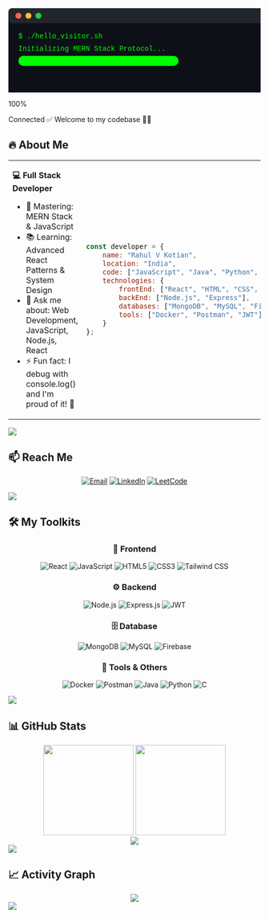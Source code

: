<!-- SVG embedded in Markdown (GitHub Profile README compatible) -->

<!-- IMPORTANT: GitHub Markdown (README.md) does NOT support <style> or CSS animations in SVGs. -->
<!-- You must inline all styles directly on each element, and animations will NOT work on GitHub. -->
<!-- Below is a simplified SVG that can show static terminal text on GitHub Profile. -->

<svg width="600" height="200" xmlns="http://www.w3.org/2000/svg">
  <!-- Terminal background -->
  <rect width="600" height="200" fill="#0d1117" rx="8"/>

  <!-- Terminal header -->
  <rect width="600" height="30" fill="#21262d" rx="8"/>
  <circle cx="20" cy="15" r="6" fill="#ff5f57"/>
  <circle cx="40" cy="15" r="6" fill="#ffbd2e"/>
  <circle cx="60" cy="15" r="6" fill="#28ca42"/>

  <!-- Line 1: Command -->
  <text x="20" y="60" font-family="Courier New, monospace" font-size="14" fill="#00ff00">
    $ ./hello_visitor.sh
  </text>

  <!-- Line 2: Message -->
  <text x="20" y="85" font-family="Courier New, monospace" font-size="14" fill="#00ff00">
    Initializing MERN Stack Protocol...
  </text>

  <!-- Progress bar background -->
  <rect x="20" y="95" width="320" height="20" fill="#333" rx="10"/>

  <!-- Progress bar fill (static width) -->
  <rect x="20" y="95" width="320" height="20" fill="#00ff00" rx="10"/>

  <!-- 100% label -->
  <text x="350" y="108" font-family="Courier New, monospace" font-size="14" fill="#00ff00">100%</text>

  <!-- Connected message -->
  <text x="20" y="130" font-family="Courier New, monospace" font-size="14" fill="#00ff00">
    Connected ✅
  </text>

  <!-- Welcome message -->
  <text x="20" y="155" font-family="Courier New, monospace" font-size="14" fill="#00ff00">
    Welcome to my codebase 👨‍💻
  </text>
</svg>


## 🔥 About Me

<table>
<tr><td>

**💻 Full Stack Developer**
- 🎯 Mastering: MERN Stack & JavaScript
- 📚 Learning: Advanced React Patterns & System Design
- 💬 Ask me about: Web Development, JavaScript, Node.js, React
- ⚡ Fun fact: I debug with console.log() and I'm proud of it! 🐛

</td><td>

```javascript
const developer = {
    name: "Rahul V Kotian",
    location: "India",
    code: ["JavaScript", "Java", "Python", "C"],
    technologies: {
        frontEnd: ["React", "HTML", "CSS", "Tailwind"],
        backEnd: ["Node.js", "Express"],
        databases: ["MongoDB", "MySQL", "Firebase"],
        tools: ["Docker", "Postman", "JWT"]
    }
};
```

</td></tr>
</table>

<img src="https://user-images.githubusercontent.com/73097560/115834477-dbab4500-a447-11eb-908a-139a6edaec5c.gif">

## 📫 Reach Me

<div align="center">
  
  [![Email](https://img.shields.io/badge/Email-D14836?style=for-the-badge&logo=gmail&logoColor=white)](mailto:rahulvk2002@gmail.com)
  [![LinkedIn](https://img.shields.io/badge/LinkedIn-0077B5?style=for-the-badge&logo=linkedin&logoColor=white)](https://www.linkedin.com/in/rahul-v-kotian-5644481b8/)
  [![LeetCode](https://img.shields.io/badge/LeetCode-FFA116?style=for-the-badge&logo=leetcode&logoColor=black)](https://leetcode.com/u/rvk2k2/)

</div>

<img src="https://user-images.githubusercontent.com/73097560/115834477-dbab4500-a447-11eb-908a-139a6edaec5c.gif">

## 🛠️ My Toolkits

<div align="center">

### 🎯 Frontend
![React](https://img.shields.io/badge/React-20232A?style=for-the-badge&logo=react&logoColor=61DAFB)
![JavaScript](https://img.shields.io/badge/JavaScript-F7DF1E?style=for-the-badge&logo=javascript&logoColor=black)
![HTML5](https://img.shields.io/badge/HTML5-E34F26?style=for-the-badge&logo=html5&logoColor=white)
![CSS3](https://img.shields.io/badge/CSS3-1572B6?style=for-the-badge&logo=css3&logoColor=white)
![Tailwind CSS](https://img.shields.io/badge/Tailwind_CSS-38B2AC?style=for-the-badge&logo=tailwind-css&logoColor=white)

### ⚙️ Backend
![Node.js](https://img.shields.io/badge/Node.js-43853D?style=for-the-badge&logo=node.js&logoColor=white)
![Express.js](https://img.shields.io/badge/Express.js-404D59?style=for-the-badge&logo=express&logoColor=white)
![JWT](https://img.shields.io/badge/JWT-000000?style=for-the-badge&logo=json-web-tokens&logoColor=white)

### 🗄️ Database
![MongoDB](https://img.shields.io/badge/MongoDB-4EA94B?style=for-the-badge&logo=mongodb&logoColor=white)
![MySQL](https://img.shields.io/badge/MySQL-005C84?style=for-the-badge&logo=mysql&logoColor=white)
![Firebase](https://img.shields.io/badge/Firebase-039BE5?style=for-the-badge&logo=Firebase&logoColor=white)

### 🔧 Tools & Others
![Docker](https://img.shields.io/badge/Docker-2496ED?style=for-the-badge&logo=docker&logoColor=white)
![Postman](https://img.shields.io/badge/Postman-FF6C37?style=for-the-badge&logo=postman&logoColor=white)
![Java](https://img.shields.io/badge/Java-ED8B00?style=for-the-badge&logo=java&logoColor=white)
![Python](https://img.shields.io/badge/Python-3776AB?style=for-the-badge&logo=python&logoColor=white)
![C](https://img.shields.io/badge/C-00599C?style=for-the-badge&logo=c&logoColor=white)

</div>

<img src="https://user-images.githubusercontent.com/73097560/115834477-dbab4500-a447-11eb-908a-139a6edaec5c.gif">

## 📊 GitHub Stats

<div align="center">
<img height="180em" src="https://github-readme-stats.vercel.app/api?username=rvk2k2&show_icons=true&theme=radical&hide_border=true&count_private=true"/>
<img height="180em" src="https://github-readme-stats.vercel.app/api/top-langs/?username=rvk2k2&layout=compact&theme=radical&hide_border=true"/>
</div>

<div align="center">
<img src="https://github-readme-streak-stats.herokuapp.com/?user=rvk2k2&theme=radical&hide_border=true"/>
</div>

<img src="https://user-images.githubusercontent.com/73097560/115834477-dbab4500-a447-11eb-908a-139a6edaec5c.gif">

## 📈 Activity Graph

<div align="center">
<img src="https://github-readme-activity-graph.vercel.app/graph?username=rvk2k2&theme=redical&hide_border=true"/>
</div>

<img src="https://user-images.githubusercontent.com/73097560/115834477-dbab4500-a447-11eb-908a-139a6edaec5c.gif">
